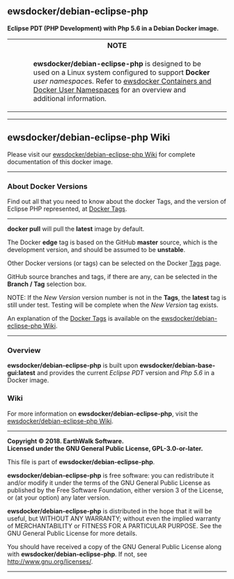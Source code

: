 ## ewsdocker/debian-eclipse-php  

__Eclipse PDT (PHP Development) with Php 5.6 in a Debian Docker image.__  


<table>
  <tr>
    <th colspan="3">NOTE</th>
  </tr>
  <tr>
    <td>&nbsp;&nbsp;</td>
    <td>
      <ul><b>ewsdocker/debian-eclipse-php</b> is designed to be used on a Linux system configured to support <b>Docker</b> <i>user namespace</i>s.  Refer to <a href="https://github.com/ewsdocker/ewsdocker.github.io/wiki/UserNS-Overview">ewsdocker Containers and Docker User Namespaces</a> for an overview and additional information.
      </ul> 
    </td>
    <td>&nbsp;&nbsp;</td>
  </tr>
</table>  

____  

## ewsdocker/debian-eclipse-php Wiki  

Please visit our [ewsdocker/debian-eclipse-php Wiki](https://github.com/ewsdocker/debian-eclipse-php/wiki/QuickStart) for complete documentation of this docker image.  
____  

### About Docker Versions  

Find out all that you need to know about the docker Tags, and the version of Eclipse PHP represented, at [Docker Tags](https://github.com/ewsdocker/debian-eclipse-php/wiki/DockerTags).  
_____________________  

**docker pull** will pull the **latest** image by default.  

The Docker **edge** tag is based on the GitHub **master** source, which is the development version, and should be assumed to be **unstable**.  

Other Docker versions (or tags) can be selected on the Docker [Tags](https://hub.docker.com/r/ewsdocker/debian-eclipse-php/tags/) page. 

GitHub source branches and tags, if there are any, can be selected in the **Branch / Tag** selection box.  

NOTE: If the _New Version_ version number is not in the **Tags**, the **latest** tag is still under test.  Testing will be complete when the _New Version_ tag exists.

An explanation of the [Docker Tags](https://github.com/ewsdocker/debian-eclipse-php/wiki/DockerTags) is available on the [ewsdocker/debian-eclipse-php Wiki](https://github.com/ewsdocker/debian-eclipse-php/wiki).
____

### Overview  

**ewsdocker/debian-eclipse-php** is built upon **ewsdocker/debian-base-gui:latest** and provides the current _Eclipse PDT_ version and _Php 5.6_ in a Docker image.  

### Wiki  

For more information on **ewsdocker/debian-eclipse-php**, visit the [ewsdocker/debian-eclipse-php Wiki](https://github.com/ewsdocker/debian-eclipse-php/wiki).  

____  

**Copyright © 2018. EarthWalk Software.**  
**Licensed under the GNU General Public License, GPL-3.0-or-later.**  

This file is part of **ewsdocker/debian-eclipse-php**.  

**ewsdocker/debian-eclipse-php** is free software: you can redistribute 
it and/or modify it under the terms of the GNU General Public License 
as published by the Free Software Foundation, either version 3 of the 
License, or (at your option) any later version.  

**ewsdocker/debian-eclipse-php** is distributed in the hope that it will 
be useful, but WITHOUT ANY WARRANTY; without even the implied warranty 
of MERCHANTABILITY or FITNESS FOR A PARTICULAR PURPOSE.  See the
GNU General Public License for more details.  

You should have received a copy of the GNU General Public License
along with **ewsdocker/debian-eclipse-php**.  If not, see 
<http://www.gnu.org/licenses/>.  
____  
